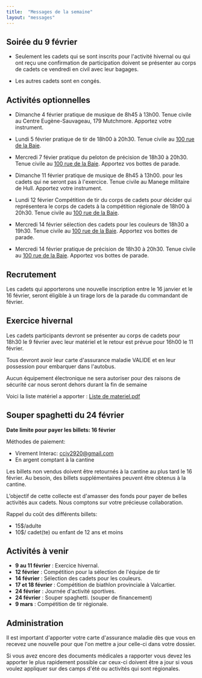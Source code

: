 ```yaml
---
title:  "Messages de la semaine"
layout: "messages"
---
```


## Soirée du 9 février

- Seulement les cadets qui se sont inscrits pour l'activité hivernal ou qui ont reçu une confirmation de participation doivent se présenter au corps de cadets ce vendredi en civil avec leur bagages. 

- Les autres cadets sont en congés.

## Activités optionnelles

- Dimanche 4 février pratique de musique de 8h45 à 13h00. Tenue civile au Centre Eugène-Sauvageau, 179 Mutchmore. Apportez votre instrument.

- Lundi 5 février pratique de tir de 18h00 à 20h30. Tenue civile au [100 rue de la Baie](/information/comment-nous-rejoindre/).

- Mercredi 7 févier pratique du peloton de précision de 18h30 à 20h30. Tenue civile au [100 rue de la Baie](/information/comment-nous-rejoindre/). Apportez vos bottes de parade.

- Dimanche 11 février pratique de musique de 8h45 à 13h00. pour les cadets qui ne seront pas à l'exercice. Tenue civile au Manege militaire de Hull. Apportez votre instrument.

- Lundi 12 février Compétition de tir du corps de cadets pour décider qui représentera le corps de cadets à la compétition régionale de 18h00 à 20h30. Tenue civile au [100 rue de la Baie](/information/comment-nous-rejoindre/).

-  Mercredi 14 février sélection des cadets pour les couleurs de 18h30 a 19h30. Tenue civile au [100 rue de la Baie](/information/comment-nous-rejoindre/). Apportez vos bottes de parade.
   
-  Mercredi 14 février pratique de précision de 18h30 à 20h30. Tenue civile au [100 rue de la Baie](/information/comment-nous-rejoindre/). Apportez vos bottes de parade.
 

## Recrutement

Les cadets qui apporterons une nouvelle inscription entre le 16 janvier et le 16 février, seront éligible à un tirage lors de la parade du commandant de février.

## Exercice hivernal

Les cadets participants devront se présenter au corps de cadets pour 18h30 le 9 février avec leur matériel et le retour est prévue pour 16h00 le 11 février.

Tous devront avoir leur carte d'assurance maladie VALIDE et en leur possession pour embarquer dans l'autobus.

Aucun équipement électronique ne sera autoriser pour des raisons de sécurité car nous seront dehors durant la fin de semaine

Voici la liste matériel a apporter : [Liste de materiel.pdf](https://github.com/CC2920/web/files/14157709/Liste.de.materiel.pdf)


## Souper spaghetti du 24 février

**Date limite pour payer les billets: 16 février**

Méthodes de paiement: 
- Virement Interac: cciv2920@gmail.com
- En argent comptant à la cantine

Les billets non vendus doivent être retournés à la cantine au plus tard le 16 février. Au besoin, des billets supplémentaires peuvent être obtenus à la cantine.

L’objectif de cette collecte est d'amasser des fonds pour payer de belles activités aux cadets. Nous comptons sur votre précieuse collaboration. 

Rappel du coût des différents billets:
- 15$/adulte
- 10$/ cadet(te) ou enfant de 12 ans et moins


## Activités à venir

- **9 au 11 février** : Exercice hivernal.
- **12 février** : Compétition pour la sélection de l'équipe de tir
- **14 février** : Sélection des cadets pour les couleurs.
- **17 et 18 février** : Compétition de biathlon provinciale à Valcartier.
- **24 février** : Journée d'activité sportives.
- **24 février** : Souper spaghetti. (souper de financement)
- **9 mars** : Compétition de tir régionale.

## Administration

Il est important d'apporter votre carte d'assurance maladie dès que vous en recevez une nouvelle pour que l'on mettre a jour celle-ci dans votre dossier.

Si vous avez encore des documents médicales a rapporter vous devez les apporter le plus rapidement possible car ceux-ci doivent être a jour si vous voulez appliquer sur des camps d'été ou activités qui sont régionales.
  

